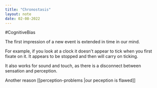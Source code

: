```yaml
---
title: "Chronostasis"
layout: note
date: 02-08-2022
---
```

#CognitiveBias 

The first impression of a new event is extended in time in our mind.

For example, if you look at a clock it doesn't appear to tick when you first fixate on it. It appears to be stopped and then will carry on ticking.

It also works for sound and touch, as there is a disconnect between sensation and perception.

Another reason [[perception-problems |our peception is flawed]] 